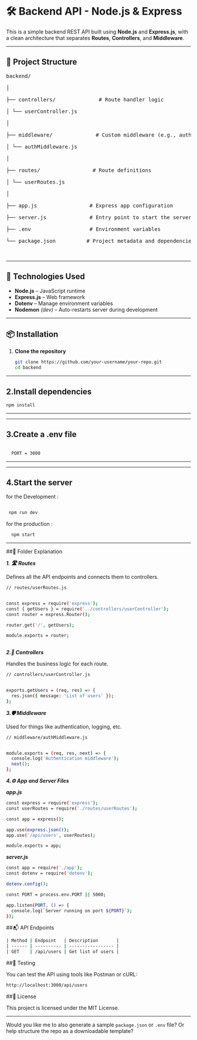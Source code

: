 # 🛠️ Backend API - Node.js & Express

This is a simple backend REST API built using **Node.js** and **Express.js**, with a clean architecture that separates **Routes**, **Controllers**, and **Middleware**.

---

## 📁 Project Structure  <br>
<pre>
backend/  <br>
│                   <br>
├── controllers/              # Route handler logic   <br>
│ └── userController.js    <br>
│                                <br>
├── middleware/              # Custom middleware (e.g., auth, logger)  <br>
│ └── authMiddleware.js  <br>
│                            <br>
├── routes/                 # Route definitions  <br>
│ └── userRoutes.js   <br>
│                      <br>
├── app.js                 # Express app configuration                          <br>
├── server.js              # Entry point to start the server                <br>
├── .env                   # Environment variables                              <br>
└── package.json          # Project metadata and dependencies              <br>

</pre>



---

## 🚀 Technologies Used

- **Node.js** – JavaScript runtime
- **Express.js** – Web framework
- **Dotenv** – Manage environment variables
- **Nodemon** *(dev)* – Auto-restarts server during development

---

## 📦 Installation

1. **Clone the repository**
   ```bash
   git clone https://github.com/your-username/your-repo.git
   cd backend

 ---
## 2.Install dependencies
   ```bash
  npm install
```
  ---

 ---
##  3.Create a .env file

```bash

  PORT = 3000

```

  ---


  ---

 ## 4.Start the server

 


  for the Development :
  ```bash
  
   npm run dev
```


  for the production :
```bash
  npm start
```



---

##🧱 Folder Explanation


***1. 🛣️ Routes***

Defines all the API endpoints and connects them to controllers.

```bash
// routes/userRoutes.js


const express = require('express');
const { getUsers } = require('../controllers/userController');
const router = express.Router();

router.get('/', getUsers);

module.exports = router; 
 
```

***2.🧠 Controllers***

Handles the business logic for each route.

```bash
// controllers/userController.js


exports.getUsers = (req, res) => {
  res.json({ message: 'List of users' });
};

```

***3.🛡️ Middleware***

Used for things like authentication, logging, etc.

```bash
// middleware/authMiddleware.js


module.exports = (req, res, next) => {
  console.log('Authentication middleware');
  next();
};

```

***4.⚙️ App and Server Files***

***app.js***
```bash
const express = require('express');
const userRoutes = require('./routes/userRoutes');

const app = express();

app.use(express.json());
app.use('/api/users', userRoutes);

module.exports = app;

```


***server.js***

```bash
const app = require('./app');
const dotenv = require('dotenv');

dotenv.config();

const PORT = process.env.PORT || 5000;

app.listen(PORT, () => {
  console.log(`Server running on port ${PORT}`);
});

```



##📬 API Endpoints

```bash
| Method | Endpoint   | Description       |
| ------ | ---------- | ----------------- |
| GET    | /api/users | Get list of users |

```

##🧪 Testing

You can test the API using tools like Postman or cURL:

```bash
http://localhost:3000/api/users

```

##📄 License

This project is licensed under the MIT License.


---

Would you like me to also generate a sample `package.json` or `.env` file? Or help structure the repo as a downloadable template?









